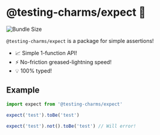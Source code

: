 # @testing-charms/expect 🌈

![Bundle Size](https://img.shields.io/bundlephobia/minzip/@testing-charms/expect)

`@testing-charms/expect` is a package for simple assertions!

-   📈 Simple 1-function API!
-   ⚡ No-friction greased-lightning speed!
-   💡 100% typed!

## Example

```typescript
import expect from '@testing-charms/expect'

expect('test').toBe('test')

expect('test').not().toBe('test') // Will error!
```
